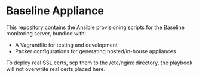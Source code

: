 # Baseline Appliance

This repository contains the Ansible provisioning scripts for the
Baseline monitoring server, bundled with:

* A Vagrantfile for testing and development
* Packer configurations for generating hosted/in-house appliances

To deploy real SSL certs, scp them to the /etc/nginx directory, the
playbook will not overwrite real certs placed here.
